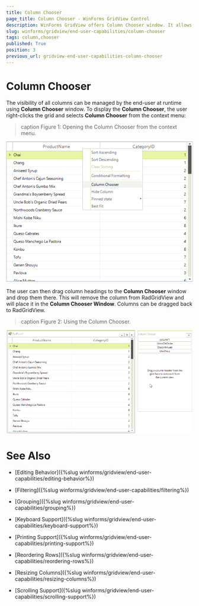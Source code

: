 ```yaml
---
title: Column Chooser
page_title: Column Chooser - WinForms GridView Control
description: WinForms GridView offers Column Chooser window. It allows managing the visibility of all columns at runtime. 
slug: winforms/gridview/end-user-capabilities/column-chooser
tags: column,chooser
published: True
position: 3
previous_url: gridview-end-user-capabilities-column-chooser
---
```


# Column Chooser

The visibility of all columns can be managed by the end-user at runtime using __Column Chooser__ window. To display the __Column Chooser__, the user right-clicks the grid and selects __Column Chooser__ from the context menu:

>caption Figure 1: Opening the Column Chooser from the context menu.

![gridview-end-user-capabilities-column-chooser1](images/gridview-end-user-capabilities-column-chooser1.png)

The user can then drag column headings to the __Column Chooser__ window and drop them there. This will remove the column from RadGridView and will place it in the __Column Chooser Window__. Columns can be dragged back to RadGridView.

>caption Figure 2: Using the Column Chooser.

![](images/gridview-end-user-capabilities-column-chooser2.gif)  
# See Also
* [Editing Behavior]({%slug winforms/gridview/end-user-capabilities/editing-behavior%})

* [Filtering]({%slug winforms/gridview/end-user-capabilities/filtering%})

* [Grouping]({%slug winforms/gridview/end-user-capabilities/grouping%})

* [Keyboard Support]({%slug winforms/gridview/end-user-capabilities/keyboard-support%})

* [Printing Support]({%slug winforms/gridview/end-user-capabilities/printing-support%})

* [Reordering Rows]({%slug winforms/gridview/end-user-capabilities/reordering-rows%})

* [Resizing Columns]({%slug winforms/gridview/end-user-capabilities/resizing-columns%})

* [Scrolling Support]({%slug winforms/gridview/end-user-capabilities/scrolling-support%})


